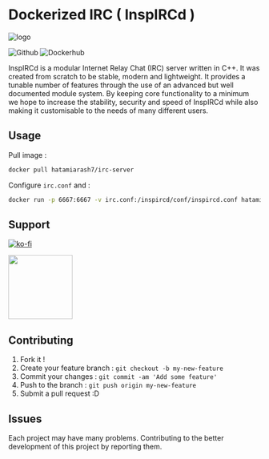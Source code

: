# Dockerized IRC ( InspIRCd )

![logo](https://avatars0.githubusercontent.com/u/1560750?s=200&v=4)

![Github](https://github.com/hatamiarash7/Docker-IRC/workflows/Github/badge.svg?branch=master) ![Dockerhub](https://github.com/hatamiarash7/Docker-IRC/workflows/Dockerhub/badge.svg?branch=master)

InspIRCd is a modular Internet Relay Chat (IRC) server written in C++. It was created from scratch to be stable, modern and lightweight. It provides a tunable number of features through the use of an advanced but well documented module system. By keeping core functionality to a minimum we hope to increase the stability, security and speed of InspIRCd while also making it customisable to the needs of many different users.

## Usage

Pull image :

```bash
docker pull hatamiarash7/irc-server
```

Configure `irc.conf` and :

```bash
docker run -p 6667:6667 -v irc.conf:/inspircd/conf/inspircd.conf hatamiarash7/irc-server
```

## Support

[![ko-fi](https://www.ko-fi.com/img/githubbutton_sm.svg)](https://ko-fi.com/D1D1WGU9)

<div><a href="https://payping.ir/@hatamiarash7"><img src="https://cdn.payping.ir/statics/Payping-logo/Trust/blue.svg" height="128" width="128"></a></div>

## Contributing

1. Fork it !
2. Create your feature branch : `git checkout -b my-new-feature`
3. Commit your changes : `git commit -am 'Add some feature'`
4. Push to the branch : `git push origin my-new-feature`
5. Submit a pull request :D

## Issues

Each project may have many problems. Contributing to the better development of this project by reporting them.